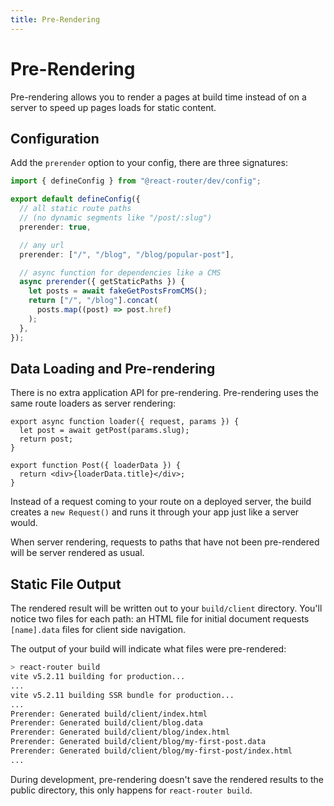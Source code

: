 ```yaml
---
title: Pre-Rendering
---
```


# Pre-Rendering

Pre-rendering allows you to render a pages at build time instead of on a server to speed up pages loads for static content.

## Configuration

Add the `prerender` option to your config, there are three signatures:

```ts filename=react-router.config.ts
import { defineConfig } from "@react-router/dev/config";

export default defineConfig({
  // all static route paths
  // (no dynamic segments like "/post/:slug")
  prerender: true,

  // any url
  prerender: ["/", "/blog", "/blog/popular-post"],

  // async function for dependencies like a CMS
  async prerender({ getStaticPaths }) {
    let posts = await fakeGetPostsFromCMS();
    return ["/", "/blog"].concat(
      posts.map((post) => post.href)
    );
  },
});
```

## Data Loading and Pre-rendering

There is no extra application API for pre-rendering. Pre-rendering uses the same route loaders as server rendering:

```tsx
export async function loader({ request, params }) {
  let post = await getPost(params.slug);
  return post;
}

export function Post({ loaderData }) {
  return <div>{loaderData.title}</div>;
}
```

Instead of a request coming to your route on a deployed server, the build creates a `new Request()` and runs it through your app just like a server would.

When server rendering, requests to paths that have not been pre-rendered will be server rendered as usual.

## Static File Output

The rendered result will be written out to your `build/client` directory. You'll notice two files for each path: an HTML file for initial document requests `[name].data` files for client side navigation.

The output of your build will indicate what files were pre-rendered:

```sh
> react-router build
vite v5.2.11 building for production...
...
vite v5.2.11 building SSR bundle for production...
...
Prerender: Generated build/client/index.html
Prerender: Generated build/client/blog.data
Prerender: Generated build/client/blog/index.html
Prerender: Generated build/client/blog/my-first-post.data
Prerender: Generated build/client/blog/my-first-post/index.html
...
```

During development, pre-rendering doesn't save the rendered results to the public directory, this only happens for `react-router build`.
